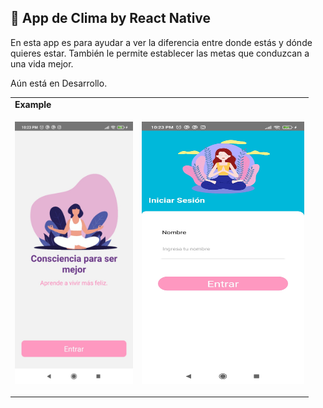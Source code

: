 ## 🚀 App de Clima by React Native



En esta app es para ayudar a ver la diferencia entre donde estás y dónde quieres estar. También le permite establecer las metas que conduzcan a una vida mejor.

Aún está en Desarrollo.


<table>
  <tr><td colspan=2><strong>Example</strong></td></tr>
  <tr>
    <td><p align="center"><img src="./Examples/example1.jpg" height="420"/></p></td>
    <td><p align="center"><img src="./Examples/example2.jpg" width="260" height="420"/></p></td>
  </tr>
 
</table>

